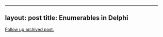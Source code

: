 
---
layout: post
title: Enumerables in Delphi
---
[Follow up archived post.](/alex.ciobanu.org/index9e8b.html)